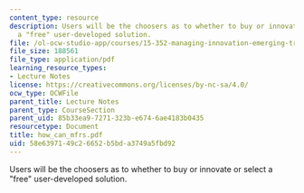 ```yaml
---
content_type: resource
description: Users will be the choosers as to whether to buy or innovate or select
  a "free" user-developed solution.
file: /ol-ocw-studio-app/courses/15-352-managing-innovation-emerging-trends-spring-2005/58e6397149c26652b5bda3749a5fbd92_how_can_mfrs.pdf
file_size: 188561
file_type: application/pdf
learning_resource_types:
- Lecture Notes
license: https://creativecommons.org/licenses/by-nc-sa/4.0/
ocw_type: OCWFile
parent_title: Lecture Notes
parent_type: CourseSection
parent_uid: 85b33ea9-7271-323b-e674-6ae4183b0435
resourcetype: Document
title: how_can_mfrs.pdf
uid: 58e63971-49c2-6652-b5bd-a3749a5fbd92
---
```

Users will be the choosers as to whether to buy or innovate or select a "free" user-developed solution.